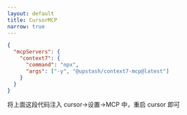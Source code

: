 ```yaml
---
layout: default
title: CursorMCP
narrow: true
---
```


```json
{
  "mcpServers": {
    "context7": {
      "command": "npx",
      "args": ["-y", "@upstash/context7-mcp@latest"]
    }
  }
}
```

将上面这段代码注入 cursor->设置->MCP 中，重启 cursor 即可
